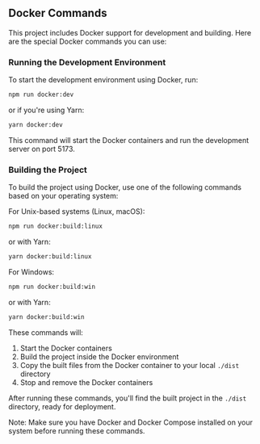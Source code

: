 ## Docker Commands

This project includes Docker support for development and building. Here are the special Docker commands you can use:

### Running the Development Environment

To start the development environment using Docker, run:

```bash
npm run docker:dev
```

or if you're using Yarn:

```bash
yarn docker:dev
```

This command will start the Docker containers and run the development server on port 5173.

### Building the Project

To build the project using Docker, use one of the following commands based on your operating system:

For Unix-based systems (Linux, macOS):

```bash
npm run docker:build:linux
```

or with Yarn:

```bash
yarn docker:build:linux
```

For Windows:

```bash
npm run docker:build:win
```

or with Yarn:

```bash
yarn docker:build:win
```

These commands will:
1. Start the Docker containers
2. Build the project inside the Docker environment
3. Copy the built files from the Docker container to your local `./dist` directory
4. Stop and remove the Docker containers

After running these commands, you'll find the built project in the `./dist` directory, ready for deployment.

Note: Make sure you have Docker and Docker Compose installed on your system before running these commands.